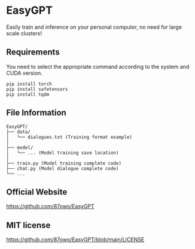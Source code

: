 # EasyGPT

Easily train and inference on your personal computer, no need for large scale clusters!

## Requirements

You need to select the appropriate command according to the system and CUDA version.

```
pip install torch
pip install safetensors
pip install tqdm
```

## File Information

```
EasyGPT/
├── data/ 
│   └── dialogues.txt (Training format example)
│
├── model/ 
│   └── ... (Model training save location)
│
├── train.py (Model training complete code)
├── chat.py (Model dialogue complete code)
└── ...
```

## Official Website

https://github.com/87owo/EasyGPT

## MIT license

https://github.com/87owo/EasyGPT/blob/main/LICENSE
